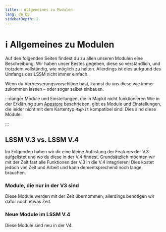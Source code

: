 ```yaml
---
title: ℹ️ Allgemeines zu Modulen
lang: de_DE
sidebarDepth: 2
---
```


# ℹ️ Allgemeines zu Modulen

Auf den folgenden Seiten findest du zu allen unseren Modulen eine Beschreibung. Wir haben unser Bestes gegeben, diese so verständlich, und trotzdem vollständig, wie möglich zu halten. Allerdings ist dies aufgrund des Umfangs des LSSM nicht immer einfach.

Wenn du Verbesserungsvorschläge hast, kannst du uns diese wie immer zukommen lassen – oder sogar selbst einbauen.

:::danger Module und Einstellungen, die in Mapkit nicht funktionieren
Wie in der Erklärung zum [Appstore][docs.appstore] beschrieben, gibt es Module und Einstellungen, die leider nicht mit dem Kartentyp `Mapkit` kompatibel sind. Dies sind diese Module:

<mapkit-modules settings-text="Und diese Einstellungen"/>
:::

## LSSM V.3 vs. LSSM V.4

Im Folgenden haben wir dir eine kleine Auflistung der Features der V.3 aufgelistet und wo du diese in der V.4 findest.
Grundsätzlich möchten wir mit der Zeit fast alle Funktionen der V.3 in die V.4 integrieren! Dies kostet jedoch viel Zeit und Arbeit und kann dementsprechend noch lange brauchen.

<v3-v4-comparison-integrated/>

### Module, die nur in der V3 sind

Diese Module werden mit der Zeit übernommen, allerdings benötigen wir dafür noch etwas Zeit.

<v3-v4-comparison-v3only/>

### Neue Module im LSSM V.4

Diese Module sind neu in der V4.

<v3-v4-comparison-new/>

<!-- ==START_FOOTER== Do NOT edit anything below this line! Any edits will be removed as content is auto generated! -->
[lssm.status]: https://status.lss-manager.de/
[lssm.discord]: https://discord.gg/RcTNjpB
[lssm.userscript]: https://v4.lss-manager.de/lssm-v4.user.js
[lssm.donations]: https://donate.lss-manager.de/
[docs]: https://docs.lss-manager.de/
[docs.apps]: /de_DE/apps.md
[docs.appstore]: /de_DE/appstore.md
[docs.bugs]: /de_DE/bugs.md
[docs.error_report]: /de_DE/error_report.md
[docs.faq]: /de_DE/faq.md
[docs.metadata]: /de_DE/metadata.md
[docs.other]: /de_DE/other.md
[docs.settings]: /de_DE/settings.md
[docs.suggestions]: /de_DE/suggestions.md
[docs.support]: /de_DE/support.md
[games.self]: https://leitstellenspiel.de
[tampermonkey]: https://tampermonkey.net/
[github]: https://github.com/LSS-Manager/LSSM-V.4
[github.issues]: https://github.com/LSS-Manager/LSSM-V.4/issues
[github.issues.open]: https://github.com/LSS-Manager/LSSM-V.4/issues?q=is%3Aissue+is%3Aopen+label%3Abug